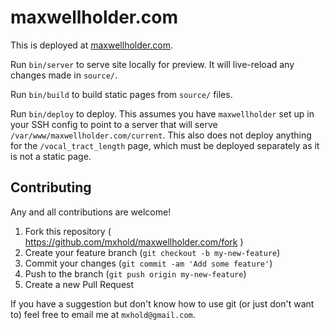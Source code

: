 # maxwellholder.com

This is deployed at [maxwellholder.com](http://maxwellholder.com).

Run `bin/server` to serve site locally for preview. It will live-reload any
changes made in `source/`.

Run `bin/build` to build static pages from `source/` files.

Run `bin/deploy` to deploy. This assumes you have `maxwellholder` set up in your
SSH config to point to a server that will serve
`/var/www/maxwellholder.com/current`. This also does not deploy anything for the
`/vocal_tract_length` page, which must be deployed separately as it is not a
static page.

## Contributing

Any and all contributions are welcome!

1. Fork this repository ( https://github.com/mxhold/maxwellholder.com/fork )
2. Create your feature branch (`git checkout -b my-new-feature`)
3. Commit your changes (`git commit -am 'Add some feature'`)
4. Push to the branch (`git push origin my-new-feature`)
5. Create a new Pull Request

If you have a suggestion but don't know how to use git (or just don't want to)
feel free to email me at `mxhold@gmail.com`.
